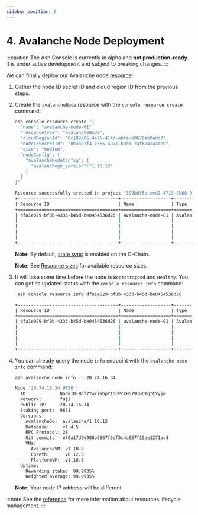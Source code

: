 ```yaml
---
sidebar_position: 6
---
```


# 4. Avalanche Node Deployment

:::caution
The Ash Console is currently in alpha and **not production-ready**. It is under active development and subject to breaking changes.
:::

We can finally deploy our Avalanche node [resource](/docs/console/glossary#resource)!

1. Gather the node ID secret ID and cloud region ID from the previous steps.
2. Create the `avalancheNode` resource with the `console resource create` command:

   ```bash title="Command"
   ash console resource create '{
     "name": "avalanche-node-01",
     "resourceType": "avalancheNode",
     "cloudRegionId": "0c102d85-4e75-414d-abfe-b0679ab0adc7",
     "nodeIdSecretId": "0b3ab7f4-c355-4971-b9d1-74f67414abc0",
     "size": "medium",
     "nodeConfig": {
       "avalancheNodeConfig": {
         "avalanchego_version":"1.10.12"
       }
     }
   }'
   ```

   ```bash title="Output"
   Resource successfully created in project '399b6f5b-eed2-4713-8b68-993643babfd0'!
   +--------------------------------------+-------------------+---------------+--------------------------------------+--------+------------------+---------+--------------------------+
   | Resource ID                          | Name              | Type          | Cloud region ID                      | Size   | Created at       | Status  | Resource specific        |
   +======================================+===================+===============+======================================+========+==================+=========+==========================+
   | dfa1e029-bf0b-4333-b45d-be0454536d26 | avalanche-node-01 | AvalancheNode | 0c102d85-4e75-414d-abfe-b0679ab0adc7 | Medium | 2023-11-12T10:41 | Pending |  IP address   | pending  |
   |                                      |                   |               |                                      |        |                  |         |  Running      | false    |
   |                                      |                   |               |                                      |        |                  |         |  Bootstrapped | [false]  |
   |                                      |                   |               |                                      |        |                  |         |  Healthy      | [false]  |
   |                                      |                   |               |                                      |        |                  |         |  Restart req. | false    |
   +--------------------------------------+-------------------+---------------+--------------------------------------+--------+------------------+---------+--------------------------+
   ```

   **Note:** By default, [state sync](https://docs.avax.network/nodes/configure/chain-config-flags#state-sync) is enabled on the C-Chain.

   **Note:** See [Resource sizes](/docs/console/reference/resource-management#resource-sizes) for available resource sizes.

3. It will take some time before the node is `Bootstrapped` and `Healthy`. You can get its updated status with the `console resource info` command:

   ```bash title="Command"
    ash console resource info dfa1e029-bf0b-4333-b45d-be0454536d26
   ```

   ```bash title="Output"
   +--------------------------------------+-------------------+---------------+--------------------------------------+--------+------------------+---------+------------------------------+
   | Resource ID                          | Name              | Type          | Cloud region ID                      | Size   | Created at       | Status  | Resource specific            |
   +======================================+===================+===============+======================================+========+==================+=========+==============================+
   | dfa1e029-bf0b-4333-b45d-be0454536d26 | avalanche-node-01 | AvalancheNode | 0c102d85-4e75-414d-abfe-b0679ab0adc7 | Medium | 2023-11-12T10:41 | Running |  IP address   | 20.74.16.34  |
   |                                      |                   |               |                                      |        |                  |         |  Running      | true         |
   |                                      |                   |               |                                      |        |                  |         |  Bootstrapped | [false]      |
   |                                      |                   |               |                                      |        |                  |         |  Healthy      | [false]      |
   |                                      |                   |               |                                      |        |                  |         |  Restart req. | false        |
   +--------------------------------------+-------------------+---------------+--------------------------------------+--------+------------------+---------+------------------------------+
   ```

4. You can already query the node `info` endpoint with the `avalanche node info` command:

   ```bash title="Command"
   ash avalanche node info -n 20.74.16.34
   ```

   ```bash title="Output"
   Node '20.74.16.34:9650':
     ID:            NodeID-Bdf7YwriWbpY15CPcXH5791uDTqtCYyjw
     Network:       fuji
     Public IP:     20.74.16.34
     Staking port:  9651
     Versions:
       AvalancheGo:  avalanche/1.10.12
       Database:     v1.4.5
       RPC Protocol: 28
       Git commit:   e70a17d9d988b5067f3ef5c4a057f15ae1271ac4
       VMs:
         AvalancheVM: v1.10.8
         Coreth:      v0.12.5
         PlatformVM:  v1.10.8
     Uptime:
       Rewarding stake:  99.9935%
       Weighted average: 99.8935%
   ```

   **Note:** Your node IP address will be different.

:::note
See the [reference](/docs/console/reference/resource-management) for more information about resources lifecycle management.
:::
